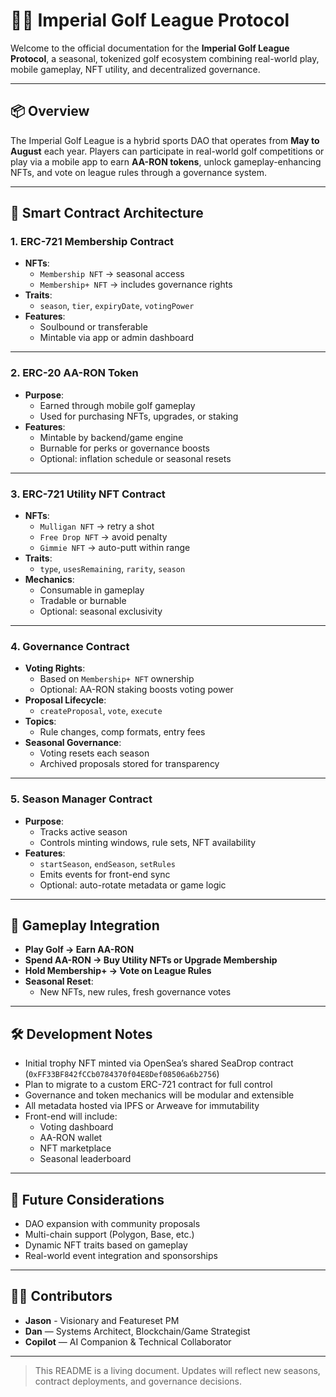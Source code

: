 # 🏌️‍♂️ Imperial Golf League Protocol

Welcome to the official documentation for the **Imperial Golf League Protocol**, a seasonal, tokenized golf ecosystem combining real-world play, mobile gameplay, NFT utility, and decentralized governance.

---

## 📦 Overview

The Imperial Golf League is a hybrid sports DAO that operates from **May to August** each year. Players can participate in real-world golf competitions or play via a mobile app to earn **AA-RON tokens**, unlock gameplay-enhancing NFTs, and vote on league rules through a governance system.

---

## 🧱 Smart Contract Architecture

### 1. ERC-721 Membership Contract

- **NFTs**:
  - `Membership NFT` → seasonal access
  - `Membership+ NFT` → includes governance rights
- **Traits**:
  - `season`, `tier`, `expiryDate`, `votingPower`
- **Features**:
  - Soulbound or transferable
  - Mintable via app or admin dashboard

---

### 2. ERC-20 AA-RON Token

- **Purpose**:
  - Earned through mobile golf gameplay
  - Used for purchasing NFTs, upgrades, or staking
- **Features**:
  - Mintable by backend/game engine
  - Burnable for perks or governance boosts
  - Optional: inflation schedule or seasonal resets

---

### 3. ERC-721 Utility NFT Contract

- **NFTs**:
  - `Mulligan NFT` → retry a shot
  - `Free Drop NFT` → avoid penalty
  - `Gimmie NFT` → auto-putt within range
- **Traits**:
  - `type`, `usesRemaining`, `rarity`, `season`
- **Mechanics**:
  - Consumable in gameplay
  - Tradable or burnable
  - Optional: seasonal exclusivity

---

### 4. Governance Contract

- **Voting Rights**:
  - Based on `Membership+ NFT` ownership
  - Optional: AA-RON staking boosts voting power
- **Proposal Lifecycle**:
  - `createProposal`, `vote`, `execute`
- **Topics**:
  - Rule changes, comp formats, entry fees
- **Seasonal Governance**:
  - Voting resets each season
  - Archived proposals stored for transparency

---

### 5. Season Manager Contract

- **Purpose**:
  - Tracks active season
  - Controls minting windows, rule sets, NFT availability
- **Features**:
  - `startSeason`, `endSeason`, `setRules`
  - Emits events for front-end sync
  - Optional: auto-rotate metadata or game logic

---

## 📱 Gameplay Integration

- **Play Golf → Earn AA-RON**
- **Spend AA-RON → Buy Utility NFTs or Upgrade Membership**
- **Hold Membership+ → Vote on League Rules**
- **Seasonal Reset**:
  - New NFTs, new rules, fresh governance votes

---

## 🛠️ Development Notes

- Initial trophy NFT minted via OpenSea’s shared SeaDrop contract (`0xFF33BF842fCCb0784370f04E8Def08506a6b2756`)
- Plan to migrate to a custom ERC-721 contract for full control
- Governance and token mechanics will be modular and extensible
- All metadata hosted via IPFS or Arweave for immutability
- Front-end will include:
  - Voting dashboard
  - AA-RON wallet
  - NFT marketplace
  - Seasonal leaderboard

---

## 🔮 Future Considerations

- DAO expansion with community proposals
- Multi-chain support (Polygon, Base, etc.)
- Dynamic NFT traits based on gameplay
- Real-world event integration and sponsorships

---

## 🧑‍💻 Contributors

- **Jason** - Visionary and Featureset PM
- **Dan** — Systems Architect, Blockchain/Game Strategist
- **Copilot** — AI Companion & Technical Collaborator

---

> This README is a living document. Updates will reflect new seasons, contract deployments, and governance decisions.
